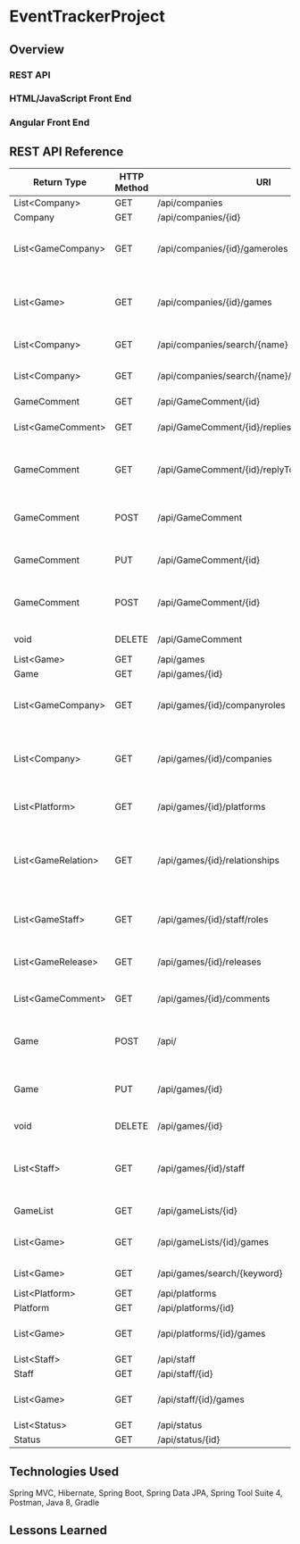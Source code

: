 # EventTrackerProject

## Overview

### REST API

### HTML/JavaScript Front End

### Angular Front End

## REST API Reference
| Return Type        | HTTP Method | URI                                            | Request Body                                    | Purpose                                              |
|--------------------|-------------|------------------------------------------------|-------------------------------------------------|------------------------------------------------------|
| List\<Company\>      | GET         | /api/companies                                 |                                                 | List of all                                          |
| Company            | GET         | /api/companies/{id}                            |                                                 | Retrieve                                             |
| List\<GameCompany\>  | GET         | /api/companies/{id}/gameroles                  |                                                 | List of company games with roles                     |
| List\<Game\>         | GET         | /api/companies/{id}/games                      |                                                 | List of company games without roles                  |
| List\<Company\>      | GET         | /api/companies/search/{name}                   |                                                 | Search by name                                       |
| List\<Company\>      | GET         | /api/companies/search/{name}/{numberOfEntries} |                                                 | Search by name, limit return                         |
| GameComment        | GET         | /api/GameComment/{id}                          |                                                 | Retrieve                                             |
| List\<GameComment\>  | GET         | /api/GameComment/{id}/replies                  |                                                 | Get replies to comment                               |
| GameComment        | GET         | /api/GameComment/{id}/replyTo                  |                                                 | Get comment that was replied to                      |
| GameComment        | POST        | /api/GameComment                               | GameComment (Required fields: text, game, user) | Create comment                                       |
| GameComment        | PUT         | /api/GameComment/{id}                          | GameComment (Updatable fields: text)            | Update comment                                       |
| GameComment        | POST        | /api/GameComment/{id}                          | GameComment (Required fields: text, game, user) | Create reply to comment                              |
| void               | DELETE      | /api/GameComment                               |                                                 | Delete comment                                       |
| List\<Game\>         | GET         | /api/games                                     |                                                 | List of all                                          |
| Game               | GET         | /api/games/{id}                                |                                                 | Retrieve                                             |
| List\<GameCompany\>  | GET         | /api/games/{id}/companyroles                   |                                                 | List of companies for game with roles                |
| List\<Company\>      | GET         | /api/games/{id}/companies                      |                                                 | List of companies for game without roles             |
| List\<Platform\>     | GET         | /api/games/{id}/platforms                      |                                                 | List of platforms for game                           |
| List\<GameRelation\> | GET         | /api/games/{id}/relationships                  |                                                 | List of games and their relation to provided game id |
| List\<GameStaff\>    | GET         | /api/games/{id}/staff/roles                    |                                                 | List of staff on game and their role                 |
| List\<GameRelease\>  | GET         | /api/games/{id}/releases                       |                                                 | List of game's releases                              |
| List\<GameComment\>  | GET         | /api/games/{id}/comments                       |                                                 | List of comments on game                             |
| Game               | POST        | /api/                                          | Game (Required fields: title, description)      | Create game                                          |
| Game               | PUT         | /api/games/{id}                                | Game (Required fields: title, description)      | Update game                                          |
| void               | DELETE      | /api/games/{id}                                |                                                 | Delete game                                          |
| List\<Staff\>        | GET         | /api/games/{id}/staff                          |                                                 | List of staff on game without their role             |
| GameList           | GET         | /api/gameLists/{id}                            |                                                 | GameList by id                                       |
| List\<Game\>         | GET         | /api/gameLists/{id}/games                      |                                                 | List of games on GameList                            |
| List\<Game\>         | GET         | /api/games/search/{keyword}                    |                                                 | Search by game title                                 |
| List\<Platform\>     | GET         | /api/platforms                                 |                                                 | List of all                                          |
| Platform           | GET         | /api/platforms/{id}                            |                                                 | Retrieve                                             |
| List\<Game\>         | GET         | /api/platforms/{id}/games                      |                                                 | List of games for platform                           |
| List\<Staff\>        | GET         | /api/staff                                     |                                                 | List of all                                          |
| Staff              | GET         | /api/staff/{id}                                |                                                 | Retrieve                                             |
| List\<Game\>         | GET         | /api/staff/{id}/games                          |                                                 | List of games by staff                               |
| List\<Status\>       | GET         | /api/status                                    |                                                 | List of all                                          |
| Status             | GET         | /api/status/{id}                               |                                                 | Retrieve                                             |

## Technologies Used
Spring MVC, Hibernate, Spring Boot, Spring Data JPA, Spring Tool Suite 4, Postman, Java 8, Gradle

## Lessons Learned
